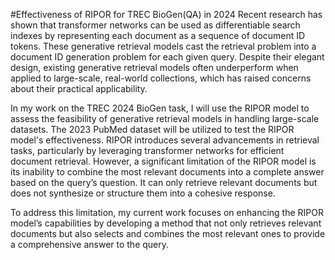 #Effectiveness of RIPOR for TREC BioGen(QA) in 2024
Recent research has shown that transformer networks can be used as differentiable search indexes by representing each document as a sequence of document ID tokens. These generative retrieval models cast the retrieval problem into a document ID generation problem for each given query. Despite their elegant design, existing generative retrieval models often underperform when applied to large-scale, real-world collections, which has raised concerns about their practical applicability.

In my work on the TREC 2024 BioGen task, I will use the RIPOR model to assess the feasibility of generative retrieval models in handling large-scale datasets. The 2023 PubMed dataset will be utilized to test the RIPOR model's effectiveness. RIPOR introduces several advancements in retrieval tasks, particularly by leveraging transformer networks for efficient document retrieval. However, a significant limitation of the RIPOR model is its inability to combine the most relevant documents into a complete answer based on the query’s question. It can only retrieve relevant documents but does not synthesize or structure them into a cohesive response.

To address this limitation, my current work focuses on enhancing the RIPOR model’s capabilities by developing a method that not only retrieves relevant documents but also selects and combines the most relevant ones to provide a comprehensive answer to the query.

